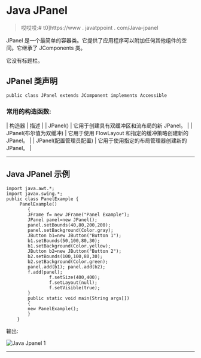 # Java JPanel

> 哎哎哎:# t0]https://www . javatppoint . com/Java-jpanel

JPanel 是一个最简单的容器类。它提供了应用程序可以附加任何其他组件的空间。它继承了 JComponents 类。

它没有标题栏。

## JPanel 类声明

```
public class JPanel extends JComponent implements Accessible

```

### 常用的构造函数:

| 构造器 | 描述 |
| JPanel() | 它用于创建具有双缓冲区和流布局的新 JPanel。 |
| JPanel(布尔值为双缓冲) | 它用于使用 FlowLayout 和指定的缓冲策略创建新的 JPanel。 |
| JPanel(配置管理员配置) | 它用于使用指定的布局管理器创建新的 JPanel。 |

* * *

## Java JPanel 示例

```
import java.awt.*;
import javax.swing.*;
public class PanelExample {
	 PanelExample()
	    {
	    JFrame f= new JFrame("Panel Example");  
	    JPanel panel=new JPanel();
	    panel.setBounds(40,80,200,200);  
	    panel.setBackground(Color.gray);
	    JButton b1=new JButton("Button 1");   
	    b1.setBounds(50,100,80,30);  
	    b1.setBackground(Color.yellow); 
	    JButton b2=new JButton("Button 2"); 
	    b2.setBounds(100,100,80,30);  
	    b2.setBackground(Color.green); 
	    panel.add(b1); panel.add(b2);
	    f.add(panel);
                f.setSize(400,400);  
                f.setLayout(null);  
                f.setVisible(true);  
	    }
	    public static void main(String args[])
	    {
	    new PanelExample();
	    }
	}

```

输出:

![Java Jpanel 1](../Images/9823802774c6b1dfa73f147d6ed54425.png)

* * *